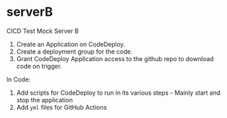 # serverB
CICD Test Mock Server B

1. Create an Application on CodeDeploy. 
2. Create a deployment group for the code.
3. Grant CodeDeploy Application access to the github repo to download code on trigger.

In Code:

1. Add scripts for CodeDeploy to run in its various steps - Mainly start and stop the application
2. Add ```yml``` files for GitHub Actions
